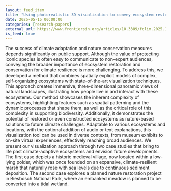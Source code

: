 ```yaml
---
layout: feed_item
title: "Using photorealistic 3D visualization to convey ecosystem restoration to the public"
date: 2025-05-15 00:00:00
categories: [research-papers]
external_url: https://www.frontiersin.org/articles/10.3389/fclim.2025.1525331
is_feed: true
---
```


The success of climate adaptation and nature conservation measures depends significantly on public support. Although the value of protecting iconic species is often easy to communicate to non-expert audiences, conveying the broader importance of ecosystem restoration and conservation for climate resilience is more challenging. To address this, we developed a method that combines spatially explicit models of complex, self-organizing ecosystems with state-of-the-art visualization techniques. This approach creates immersive, three-dimensional panoramic views of natural landscapes, illustrating how people live in and interact with these ecosystems. Our method showcases the inherent complexity of ecosystems, highlighting features such as spatial patterning and the dynamic processes that shape them, as well as the critical role of this complexity in supporting biodiversity. Additionally, it demonstrates the potential of restored or even constructed ecosystems as nature-based solutions to future climate challenges. Adaptable to various ecosystems and locations, with the optional addition of audio or text explanations, this visualization tool can be used in diverse contexts, from museum exhibits to on-site virtual experiences, effectively reaching broad audiences. We present our visualization approach through two case studies that bring to life past climate-adaptive ecosystems and envision future developments. The first case depicts a historic medieval village, now located within a low-lying polder, which was once founded on an expansive, climate-resilient marsh that naturally rose with sea levels due to continuous sediment deposition. The second case explores a planned nature restoration project in Biesbosch National Park, where an embanked meadow is planned to be converted into a tidal wetland.
